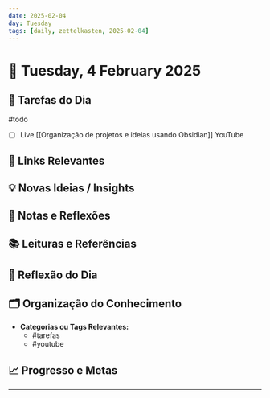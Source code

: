 ```yaml
---
date: 2025-02-04
day: Tuesday
tags: [daily, zettelkasten, 2025-02-04]
---
```


# 📅 Tuesday, 4 February 2025

## 📝 **Tarefas do Dia**
#todo 
- [ ] Live [[Organização de projetos e ideias usando Obsidian]] YouTube

## 🔗 **Links Relevantes**


## 💡 **Novas Ideias / Insights**


## 🧠 **Notas e Reflexões**


## 📚 **Leituras e Referências**


## 🌟 **Reflexão do Dia**


## 🗂️ **Organização do Conhecimento**
- **Categorias ou Tags Relevantes:**
  - #tarefas
  - #youtube

## 📈 **Progresso e Metas**


---

